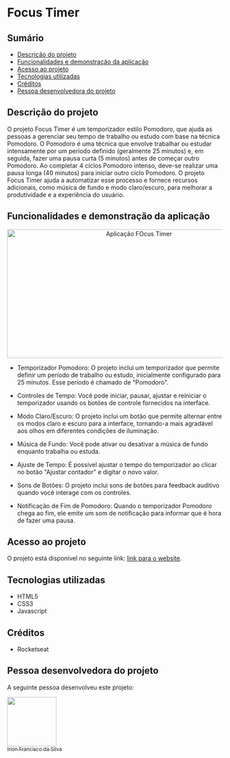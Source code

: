 # Focus Timer

## Sumário
- [Descrição do projeto](#descrição-do-projeto)
- [Funcionalidades e demonstração da aplicação](#funcionalidades-e-demonstração-da-aplicação)
- [Acesso ao projeto](#acesso-ao-projeto)
- [Tecnologias utilizadas](#tecnologias-utilizadas)
- [Créditos](#créditos)
- [Pessoa desenvolvedora do projeto](#pessoa-desenvolvedora-do-projeto)

## Descrição do projeto
O projeto Focus Timer é um temporizador estilo Pomodoro, que ajuda as pessoas a gerenciar seu tempo de trabalho ou estudo com base na técnica Pomodoro.
O Pomodoro é uma técnica que envolve trabalhar ou estudar intensamente por um período definido (geralmente 25 minutos) e, em seguida, fazer uma pausa curta (5 minutos) antes de começar outro Pomodoro. Ao completar 4 ciclos Pomodoro intenso, deve-se realizar uma pausa longa (40 minutos) para iniciar outro ciclo Pomodoro. O projeto Focus Timer ajuda a automatizar esse processo e fornece recursos adicionais, como música de fundo e modo claro/escuro, para melhorar a produtividade e a experiência do usuário.

## Funcionalidades e demonstração da aplicação

<div align="center">
  <img src="https://i.imgur.com/FcU0T9g.png" alt="Aplicação FOcus Timer" width="600" height="300"/>
</div>

- Temporizador Pomodoro:
O projeto inclui um temporizador que permite definir um período de trabalho ou estudo, inicialmente configurado para 25 minutos. Esse período é chamado de "Pomodoro".

- Controles de Tempo:
Você pode iniciar, pausar, ajustar e reiniciar o temporizador usando os botões de controle fornecidos na interface.

- Modo Claro/Escuro:
O projeto inclui um botão que permite alternar entre os modos claro e escuro para a interface, tornando-a mais agradável aos olhos em diferentes condições de iluminação.

- Música de Fundo:
Você pode ativar ou desativar a música de fundo enquanto trabalha ou estuda.

- Ajuste de Tempo:
É possível ajustar o tempo do temporizador ao clicar no botão "Ajustar contador" e digitar o novo valor.

- Sons de Botões:
O projeto inclui sons de botões para feedback auditivo quando você interage com os controles.

- Notificação de Fim de Pomodoro:
Quando o temporizador Pomodoro chega ao fim, ele emite um som de notificação para informar que é hora de fazer uma pausa.

## Acesso ao projeto
O projeto está disponível no seguinte link: [link para o website](focus-timer-five.vercel.app).

## Tecnologias utilizadas
- HTML5
- CSS3
- Javascript

## Créditos
- Rocketseat

## Pessoa desenvolvedora do projeto
A seguinte pessoa desenvolveu este projeto:

[<img src="https://avatars.githubusercontent.com/u/83726646?v=4" width=115><br><sub>Irion Francisco da Silva</sub>](https://github.com/irion-silva)
